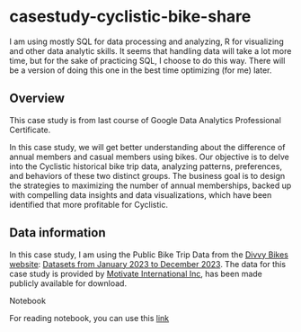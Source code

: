 # casestudy-cyclistic-bike-share

I am using mostly SQL for data processing and analyzing, R for visualizing and other data analytic skills. 
It seems that handling data will take a lot more time, but for the sake of practicing SQL, I choose to do this way.
There will be a version of doing this one in the best time optimizing (for me) later.

## Overview

This case study is from last course of Google Data Analytics Professional Certificate.

In this case study, we will get better understanding about the difference of annual members and casual members using bikes. 
Our objective is to delve into the Cyclistic historical bike trip data, analyzing patterns, preferences, and behaviors of these two distinct groups.
The business goal is to design the strategies to maximizing the number of annual memberships, backed up with compelling data insights and data visualizations, which have been identified that more profitable for Cyclistic.

## Data information

In this case study, I am using the Public Bike Trip Data from the [Divvy Bikes website](https://divvybikes.com/system-data): [Datasets from January 2023 to December 2023](https://divvy-tripdata.s3.amazonaws.com/index.html).
The data for this case study is provided by [Motivate International Inc](https://www.divvybikes.com/data-license-agreement), has been made publicly available for download. 

Notebook

For reading notebook, you can use this [link](https://thuankhang.github.io/casestudy-cyclistic-bike-share/Notebook/Cyclistic_BikeShare.html)
